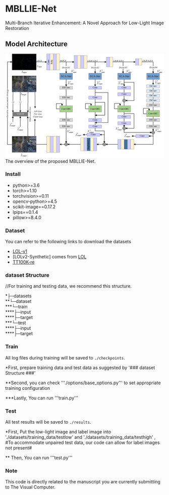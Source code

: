 # MBLLIE-Net
Multi-Branch Iterative Enhancement: A Novel Approach for Low-Light Image Restoration


## Model Architecture
![image](https://github.com/Autumn-1t/MBLLIE-Net/blob/main/image/Fig.png) 
The overview of the proposed MBLLIE-Net.


### Install ###
- python>=3.6
- torch>=1.10
- torchvision>=0.11
- opencv-python>=4.5
- scikit-image==0.17.2
- lpips==0.1.4
- pillow>=8.4.0

### Dataset ###
You can refer to the following links to download the datasets
- [LOL-v1](https://daooshee.github.io/BMVC2018website/)
- [LOLv2-Synthetic] comes from [LOL](https://daooshee.github.io/BMVC2018website/)
- [TT100K-re](https://drive.google.com/drive/folders/123ggr-KPGoMDNyc3SEiq95XVODAYGRAu?usp=drive_link)

### dataset Structure ###
//For training and testing data, we recommend this structure.     

*├─datasets   
**└─dataset   
***└─train   
****├─input    
****├─target   
***└─test  
****├─input    
****├─target   


### Train ###
All log files during training will be saved to `./checkpoints`.

*First, prepare training data and test data as suggested by '### dataset Structure ###'

**Second, you can check '''./options/base_options.py''' to set appropriate training configuration

***Lastly, You can run '''train.py'''


### Test ###
All test results will be saved to `./results`.

*First, Put the low-light image and label image into './datasets/training_data/testlow' and './datasets/training_data/testhigh' ,
#To accommodate unpaired test data, our code can allow for label images not present#

** Then, You can run '''test.py'''


### Note ###
This code is directly related to the manuscript you are currently submitting to The Visual Computer. 